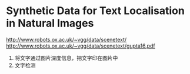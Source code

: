 # Synthetic Data for Text Localisation in Natural Images

http://www.robots.ox.ac.uk/~vgg/data/scenetext/
http://www.robots.ox.ac.uk/~vgg/data/scenetext/gupta16.pdf

1. 将文字通过图片深度信息，把文字印在图片中
2. 文字检测

